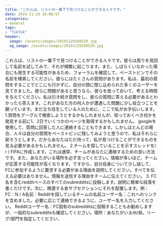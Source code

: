 ```yaml
---
title: "これらは、リストの一番下で見つけることができる人々です。"
date: 2019-11-29 16:08:57
categories:
- General
tags:
- "TikTok"
header:
  image: /assets/images/20191129160520.jpg
  og_image: /assets/images/20191129160520.jpg
---
```


これらは、リストの一番下で見つけることができる人々です。彼らは周りを見回して名前を試してみて、それが頻繁に起こります。また、しばらくいなかった場合にも発生する可能性があるため、フォーラムを確認して、ペーストビンでその名前を検索してください。彼らにはたくさんの質問があります。私は、最初の質問をすることでどこにも行かずに、自分の頭に閉じ込められた多くのユーザーを見てきました。彼らに問題があると思うなら、彼らを放っておいて、考える時間を与えてください。私は引き続き質問をし、彼らの質問に答える必要があるとわかったら答えます。これがあなた方の何人かが遭遇した問題に少し役立つことを願っています。まだ立ち往生している人のために、ここで私がお手伝いします。1.質問をグーグルで検索しようとするかもしれませんが、知っておくべき何かを発見する前に1、2日でいくつかのページを取得するかもしれません。 googleを使用して、質問に回答した人に連絡することもできます。しかしほとんどの場合、人々は自分の質問をペーストビンに残してみようと思うので、私はそれらに戻ろうとします。だからあなたはただ待って、私が見つけることができるものを見る必要があるかもしれません。 2.チームを探していることを示すスレッドを/ r / FIFAに作成します。これは通常、チームがあなたに連絡するための良い方法です。また、あなたがいる場所を必ず言ってください。情報が多いほど、チームが応答する可能性が高くなります。ですから、自分自身について少し話して、FCに参加するように要求する必要がある理由を説明してください。すべてを伝える必要はありません。情報を送信する理由をチームに伝えてください。 3. FC名を含むredditベースのすべてのsubredditsに投稿します。説明に簡単な段落を書くだけです。次に、関連する各サブセクションにそれを配置します。例：FC：N / A名前：Redditを探しているチームの名前ユーザー名：これへのリンクを含めました。必要に応じて連絡できるように、ユーザー名を入力してください。 Redditユーザー名：FC固有のsubredditsに投稿することもお勧めしますが、一般的なsubredditsも確認してください。場所：あなたがいる州/県。リーグ/部門を指定してください、
